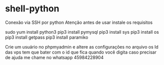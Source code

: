 # shell-python
Conexão via SSH por python
 Atenção antes de usar instale os requisitos
 
  sudo yum install python3
  pip3 install pymysql 
  pip3 install sys 
  pip3 install os
  pip3 install getpass
  pip3 install paramiko
  
Crie um usuário no phpmyadmin e altere as configurações no arquivo
os Id das vps tem que bater com o id que fica quando você digita caso precisar de ajuda
me chame no whatsapp 45984228904
